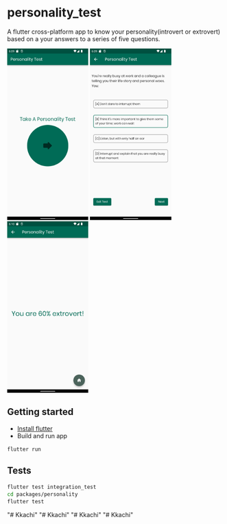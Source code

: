 # personality_test

A flutter cross-platform app to know your personality(introvert or extrovert) based on a your answers to a series of five questions.

<img alt="screenshot" src="https://github.com/0xba1/personality_test/blob/main/screenshots/pt1.png?raw=true" height= 400px />
<img alt="screenshot" src="https://github.com/0xba1/personality_test/blob/main/screenshots/pt2.png?raw=true" height= 400px />
<img alt="screenshot" src="https://github.com/0xba1/personality_test/blob/main/screenshots/pt3.png?raw=true" height= 400px />

## Getting started

- [Install flutter](https://docs.flutter.dev/get-started/install)
- Build and run app

```bash
flutter run
```

## Tests

```bash
flutter test integration_test
cd packages/personality
flutter test
```
"# Kkachi" 
"# Kkachi" 
"# Kkachi" 
"# Kkachi" 
